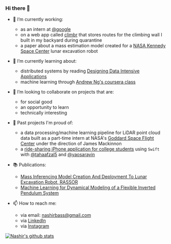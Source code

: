 ### Hi there 👋

- 🔨 I’m currently working:
  - as an intern at [@google](https://github.com/google)
  - on a web app called [climbr](https://github.com/nashirj/climbr) that stores routes for the climbing wall I built in my backyard during quarantine
  - a paper about a mass estimation model created for a [NASA Kennedy Space Center](https://www.nasa.gov/centers/kennedy/home/index.html) lunar excavation robot

- 🌱 I’m currently learning about:
  - distributed systems by reading [Designing Data Intensive Applications](http://dataintensive.net)
  - machine learning through [Andrew Ng's coursera class](https://www.coursera.org/learn/machine-learning)

- 👯 I’m looking to collaborate on projects that are:
  - for social good
  - an opportunity to learn
  - technically interesting

- 📆 Past projects I'm proud of:
  - a data processing/machine learning pipeline for LiDAR point cloud data built as a part-time intern at NASA's [Goddard Space Flight Center](https://www.nasa.gov/goddard) under the direction of James Mackinnon
  - a [ride-sharing iPhone application for college students](https://github.com/tanjyy/ridesio) using `Swift` with [@tahaafzal5](https://github.com/tahaafzal5) and [@yaosarayin](https://github.com/yaosarayin)

- 📚 Publications:
  - [Mass Inferencing Model Creation And Deployment To Lunar Excavation Robot, RASSOR](https://ntrs.nasa.gov/citations/20210011226)
  - [Machine Learning for Dynamical Modeling of a Flexible Inverted Pendulum System](https://ntrs.nasa.gov/citations/20205004568)

- 📫 How to reach me:
  - via email: nashirbass@gmail.com
  - via [LinkedIn](https://www.linkedin.com/in/nashir-janmohamed/)
  - via [Instagram](https://www.instagram.com/nashirj/)

[![Nashir's github stats](https://github-readme-stats.vercel.app/api?username=nashirj&count_private=true&show_icons=true&theme=solarized-light)](https://github.com/nashirj/github-readme-stats)
